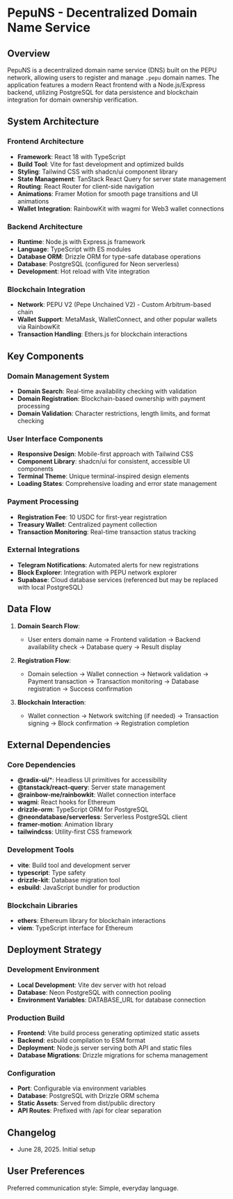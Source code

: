 # PepuNS - Decentralized Domain Name Service

## Overview

PepuNS is a decentralized domain name service (DNS) built on the PEPU network, allowing users to register and manage `.pepu` domain names. The application features a modern React frontend with a Node.js/Express backend, utilizing PostgreSQL for data persistence and blockchain integration for domain ownership verification.

## System Architecture

### Frontend Architecture
- **Framework**: React 18 with TypeScript
- **Build Tool**: Vite for fast development and optimized builds
- **Styling**: Tailwind CSS with shadcn/ui component library
- **State Management**: TanStack React Query for server state management
- **Routing**: React Router for client-side navigation
- **Animations**: Framer Motion for smooth page transitions and UI animations
- **Wallet Integration**: RainbowKit with wagmi for Web3 wallet connections

### Backend Architecture
- **Runtime**: Node.js with Express.js framework
- **Language**: TypeScript with ES modules
- **Database ORM**: Drizzle ORM for type-safe database operations
- **Database**: PostgreSQL (configured for Neon serverless)
- **Development**: Hot reload with Vite integration

### Blockchain Integration
- **Network**: PEPU V2 (Pepe Unchained V2) - Custom Arbitrum-based chain
- **Wallet Support**: MetaMask, WalletConnect, and other popular wallets via RainbowKit
- **Transaction Handling**: Ethers.js for blockchain interactions

## Key Components

### Domain Management System
- **Domain Search**: Real-time availability checking with validation
- **Domain Registration**: Blockchain-based ownership with payment processing
- **Domain Validation**: Character restrictions, length limits, and format checking

### User Interface Components
- **Responsive Design**: Mobile-first approach with Tailwind CSS
- **Component Library**: shadcn/ui for consistent, accessible UI components
- **Terminal Theme**: Unique terminal-inspired design elements
- **Loading States**: Comprehensive loading and error state management

### Payment Processing
- **Registration Fee**: 10 USDC for first-year registration
- **Treasury Wallet**: Centralized payment collection
- **Transaction Monitoring**: Real-time transaction status tracking

### External Integrations
- **Telegram Notifications**: Automated alerts for new registrations
- **Block Explorer**: Integration with PEPU network explorer
- **Supabase**: Cloud database services (referenced but may be replaced with local PostgreSQL)

## Data Flow

1. **Domain Search Flow**:
   - User enters domain name → Frontend validation → Backend availability check → Database query → Result display

2. **Registration Flow**:
   - Domain selection → Wallet connection → Network validation → Payment transaction → Transaction monitoring → Database registration → Success confirmation

3. **Blockchain Interaction**:
   - Wallet connection → Network switching (if needed) → Transaction signing → Block confirmation → Registration completion

## External Dependencies

### Core Dependencies
- **@radix-ui/***: Headless UI primitives for accessibility
- **@tanstack/react-query**: Server state management
- **@rainbow-me/rainbowkit**: Wallet connection interface
- **wagmi**: React hooks for Ethereum
- **drizzle-orm**: TypeScript ORM for PostgreSQL
- **@neondatabase/serverless**: Serverless PostgreSQL client
- **framer-motion**: Animation library
- **tailwindcss**: Utility-first CSS framework

### Development Tools
- **vite**: Build tool and development server
- **typescript**: Type safety
- **drizzle-kit**: Database migration tool
- **esbuild**: JavaScript bundler for production

### Blockchain Libraries
- **ethers**: Ethereum library for blockchain interactions
- **viem**: TypeScript interface for Ethereum

## Deployment Strategy

### Development Environment
- **Local Development**: Vite dev server with hot reload
- **Database**: Neon PostgreSQL with connection pooling
- **Environment Variables**: DATABASE_URL for database connection

### Production Build
- **Frontend**: Vite build process generating optimized static assets
- **Backend**: esbuild compilation to ESM format
- **Deployment**: Node.js server serving both API and static files
- **Database Migrations**: Drizzle migrations for schema management

### Configuration
- **Port**: Configurable via environment variables
- **Database**: PostgreSQL with Drizzle ORM schema
- **Static Assets**: Served from dist/public directory
- **API Routes**: Prefixed with /api for clear separation

## Changelog
- June 28, 2025. Initial setup

## User Preferences

Preferred communication style: Simple, everyday language.